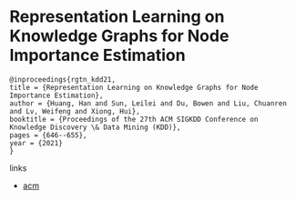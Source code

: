 # Representation Learning on Knowledge Graphs for Node Importance Estimation

```
@inproceedings{rgtn_kdd21,
title = {Representation Learning on Knowledge Graphs for Node Importance Estimation},
author = {Huang, Han and Sun, Leilei and Du, Bowen and Liu, Chuanren and Lv, Weifeng and Xiong, Hui},
booktitle = {Proceedings of the 27th ACM SIGKDD Conference on Knowledge Discovery \& Data Mining (KDD)},
pages = {646--655},
year = {2021}
}
```

links
- [acm](https://dl.acm.org/doi/10.1145/3447548.3467342)
